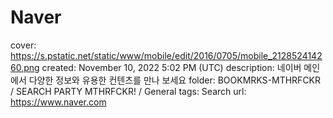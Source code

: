 # Naver

cover: https://s.pstatic.net/static/www/mobile/edit/2016/0705/mobile_212852414260.png
created: November 10, 2022 5:02 PM (UTC)
description: 네이버 메인에서 다양한 정보와 유용한 컨텐츠를 만나 보세요
folder: BOOKMRKS-MTHRFCKR / SEARCH PARTY MTHRFCKR! / General
tags: Search
url: https://www.naver.com